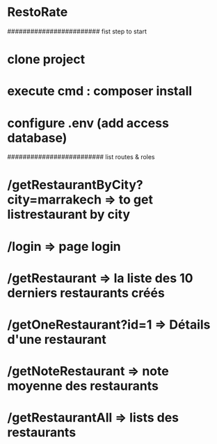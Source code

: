 # RestoRate
######################## fist step to start
# clone project 
# execute cmd : composer install 
# configure .env (add access database) 
######################### list routes & roles 
# /getRestaurantByCity?city=marrakech => to get listrestaurant by city
# /login => page login
# /getRestaurant => la liste des 10 derniers restaurants créés
# /getOneRestaurant?id=1 => Détails d'une restaurant 
# /getNoteRestaurant => note moyenne des restaurants
# /getRestaurantAll => lists des restaurants
